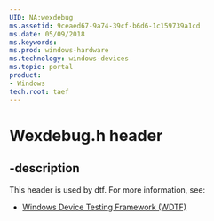 ```yaml
---
UID: NA:wexdebug
ms.assetid: 9ceaed67-9a74-39cf-b6d6-1c159739a1cd
ms.date: 05/09/2018
ms.keywords: 
ms.prod: windows-hardware
ms.technology: windows-devices
ms.topic: portal
product:
- Windows
tech.root: taef
---
```


# Wexdebug.h header


## -description


This header is used by dtf. For more information, see:

- [Windows Device Testing Framework (WDTF)](../_dtf/index.md)
